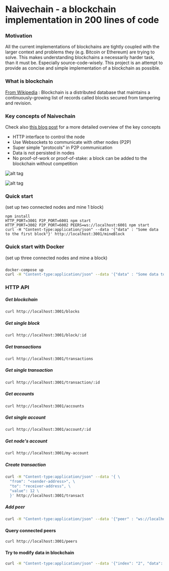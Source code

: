 # Naivechain - a blockchain implementation in 200 lines of code

### Motivation
All the current implementations of blockchains are tightly coupled with the larger context and problems they (e.g. Bitcoin or Ethereum) are trying to solve. This makes understanding blockchains a necessarily harder task, than it must be. Especially source-code-wisely. This project is an attempt to provide as concise and simple implementation of a blockchain as possible.


### What is blockchain
[From Wikipedia](https://en.wikipedia.org/wiki/Blockchain_(database)) : Blockchain is a distributed database that maintains a continuously-growing list of records called blocks secured from tampering and revision.

### Key concepts of Naivechain
Check also [this blog post](https://medium.com/@lhartikk/a-blockchain-in-200-lines-of-code-963cc1cc0e54#.dttbm9afr5) for a more detailed overview of the key concepts
* HTTP interface to control the node
* Use Websockets to communicate with other nodes (P2P)
* Super simple "protocols" in P2P communication
* Data is not persisted in nodes
* No proof-of-work or proof-of-stake: a block can be added to the blockchain without competition


![alt tag](naivechain_blockchain.png)

![alt tag](naivechain_components.png)

### Quick start
(set up two connected nodes and mine 1 block)
```
npm install
HTTP_PORT=3001 P2P_PORT=6001 npm start
HTTP_PORT=3002 P2P_PORT=6002 PEERS=ws://localhost:6001 npm start
curl -H "Content-type:application/json" --data '{"data" : "Some data to the first block"}' http://localhost:3001/mineBlock
```

### Quick start with Docker
(set up three connected nodes and mine a block)
###
```sh
docker-compose up
curl -H "Content-type:application/json" --data '{"data" : "Some data to the first block"}' http://localhost:3001/mineBlock
```

### HTTP API
##### Get blockchain
```sh
curl http://localhost:3001/blocks
```
##### Get single block
```sh
curl http://localhost:3001/block/:id
```
##### Get transactions
```sh
curl http://localhost:3001/transactions
```
##### Get single transaction
```sh
curl http://localhost:3001/transaction/:id
```
##### Get accounts
```sh
curl http://localhost:3001/accounts
```
##### Get single account
```sh
curl http://localhost:3001/account/:id
```
##### Get node's account
```sh
curl http://localhost:3001/my-account
```
##### Create transaction
```sh
curl -H "Content-type:application/json" --data '{ \
  "from": "<sender-address>", \
  "to": "receiver-address", \
  "value": 12 \
  }' http://localhost:3001/transact
```
##### Add peer
```sh
curl -H "Content-type:application/json" --data '{"peer" : "ws://localhost:6001"}' http://localhost:3001/addPeer
```
#### Query connected peers
```sh
curl http://localhost:3001/peers
```

#### Try to modify data in blockchain
```sh
curl -H "Content-type:application/json" --data '{"index": "2", "data": "malicious data"}' http://localhost:3001/turnMalicious
```
